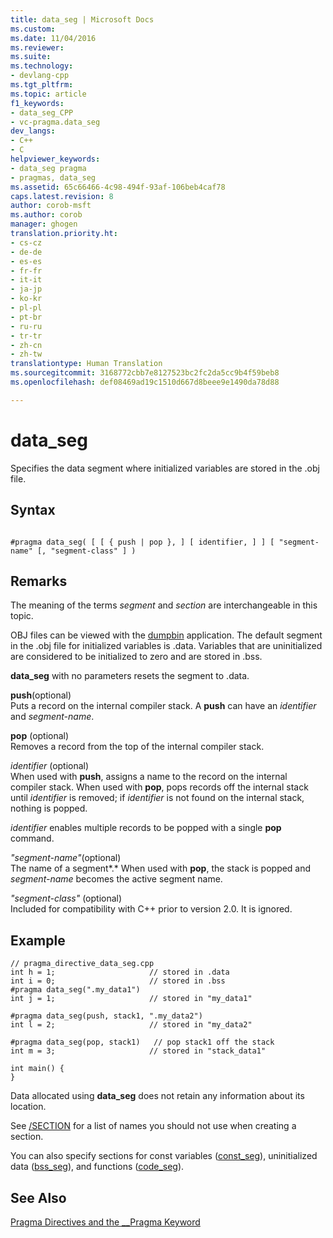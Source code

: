 ```yaml
---
title: data_seg | Microsoft Docs
ms.custom: 
ms.date: 11/04/2016
ms.reviewer: 
ms.suite: 
ms.technology:
- devlang-cpp
ms.tgt_pltfrm: 
ms.topic: article
f1_keywords:
- data_seg_CPP
- vc-pragma.data_seg
dev_langs:
- C++
- C
helpviewer_keywords:
- data_seg pragma
- pragmas, data_seg
ms.assetid: 65c66466-4c98-494f-93af-106beb4caf78
caps.latest.revision: 8
author: corob-msft
ms.author: corob
manager: ghogen
translation.priority.ht:
- cs-cz
- de-de
- es-es
- fr-fr
- it-it
- ja-jp
- ko-kr
- pl-pl
- pt-br
- ru-ru
- tr-tr
- zh-cn
- zh-tw
translationtype: Human Translation
ms.sourcegitcommit: 3168772cbb7e8127523bc2fc2da5cc9b4f59beb8
ms.openlocfilehash: def08469ad19c1510d667d8beee9e1490da78d88

---
```

# data_seg
Specifies the data segment where initialized variables are stored in the .obj file.  
  
## Syntax  
  
```  
  
#pragma data_seg( [ [ { push | pop }, ] [ identifier, ] ] [ "segment-name" [, "segment-class" ] )  
```  
  
## Remarks  
 The meaning of the terms *segment* and *section* are interchangeable in this topic.  
  
 OBJ files can be viewed with the [dumpbin](../build/reference/dumpbin-command-line.md) application. The default segment in the .obj file for initialized variables is .data. Variables that are uninitialized are considered to be initialized to zero and are stored in .bss.  
  
 **data_seg** with no parameters resets the segment to .data.  
  
 **push**(optional)  
 Puts a record on the internal compiler stack. A **push** can have an *identifier* and *segment-name*.  
  
 **pop** (optional)  
 Removes a record from the top of the internal compiler stack.  
  
 *identifier* (optional)  
 When used with **push**, assigns a name to the record on the internal compiler stack. When used with **pop**, pops records off the internal stack until *identifier* is removed; if *identifier* is not found on the internal stack, nothing is popped.  
  
 *identifier* enables multiple records to be popped with a single **pop** command.  
  
 *"segment-name"*(optional)  
 The name of a segment*.* When used with **pop**, the stack is popped and *segment-name* becomes the active segment name.  
  
 *"segment-class"* (optional)  
 Included for compatibility with C++ prior to version 2.0. It is ignored.  
  
## Example  
  
```  
// pragma_directive_data_seg.cpp  
int h = 1;                     // stored in .data  
int i = 0;                     // stored in .bss  
#pragma data_seg(".my_data1")  
int j = 1;                     // stored in "my_data1"  
  
#pragma data_seg(push, stack1, ".my_data2")     
int l = 2;                     // stored in "my_data2"  
  
#pragma data_seg(pop, stack1)   // pop stack1 off the stack  
int m = 3;                     // stored in "stack_data1"  
  
int main() {  
}  
```  
  
 Data allocated using **data_seg** does not retain any information about its location.  
  
 See [/SECTION](../build/reference/section-specify-section-attributes.md) for a list of names you should not use when creating a section.  
  
 You can also specify sections for const variables ([const_seg](../preprocessor/const-seg.md)), uninitialized data ([bss_seg](../preprocessor/bss-seg.md)), and functions ([code_seg](../preprocessor/code-seg.md)).  
  
## See Also  
 [Pragma Directives and the __Pragma Keyword](../preprocessor/pragma-directives-and-the-pragma-keyword.md)


<!--HONumber=Jan17_HO2-->


